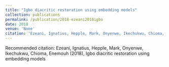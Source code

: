 ```yaml
---
title: "Igbo diacritic restoration using embedding models"
collection: publications
permalink: /publication/2018-ezeani2018igbo
date: 2018
venue: 'None'
citation: 'Ezeani, Ignatius, Hepple, Mark, Onyenwe, Ikechukwu, Chioma, Enemouh (2018), Igbo diacritic restoration using embedding models'
---
```

Recommended citation: Ezeani, Ignatius, Hepple, Mark, Onyenwe, Ikechukwu, Chioma, Enemouh (2018), Igbo diacritic restoration using embedding models